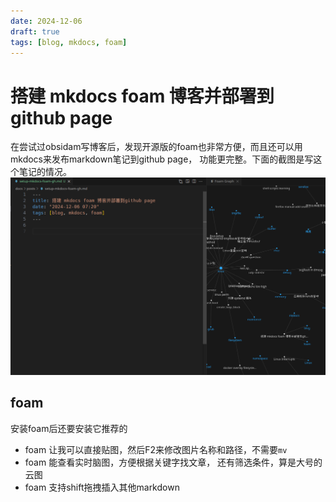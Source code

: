 ```yaml
---
date: 2024-12-06
draft: true
tags: [blog, mkdocs, foam]
---
```


# 搭建 mkdocs foam 博客并部署到github page

在尝试过obsidam写博客后，发现开源版的foam也非常方便，而且还可以用mkdocs来发布markdown笔记到github page， 功能更完整。下面的截图是写这个笔记的情况。
![foam](../img/foam.png)

## foam
安装foam后还要安装它推荐的
* foam 让我可以直接贴图，然后F2来修改图片名称和路径，不需要`mv`
* foam 能查看实时脑图，方便根据关键字找文章， 还有筛选条件，算是大号的云图
* foam 支持shift拖拽插入其他markdown

## 